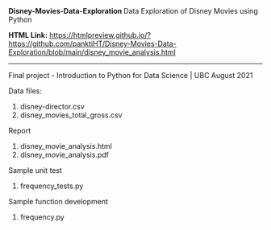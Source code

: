 <head> <b> Disney-Movies-Data-Exploration </b></head> 
Data Exploration of Disney Movies using Python

<b>HTML Link:</b>
https://htmlpreview.github.io/?https://github.com/panktiHT/Disney-Movies-Data-Exploration/blob/main/disney_movie_analysis.html

_____________________________________________________________________________________________


Final project - Introduction to Python for Data Science | UBC
August 2021

Data files:
1. disney-director.csv
2. disney_movies_total_gross.csv 

Report
1. disney_movie_analysis.html
2. disney_movie_analysis.pdf

Sample unit test
1. frequency_tests.py

Sample function development
1. frequency.py 
